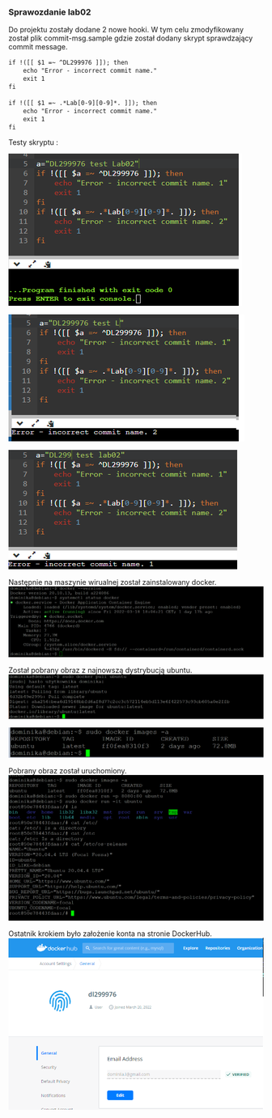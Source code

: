 ### Sprawozdanie  lab02

Do projektu zostały dodane 2 nowe hooki. W tym celu zmodyfikowany został plik commit-msg.sample gdzie został dodany skrypt sprawdzający commit message.


```
if !([[ $1 =~ ^DL299976 ]]); then
	echo "Error - incorrect commit name."
	exit 1
fi

if !([[ $1 =~ .*Lab[0-9][0-9]*. ]]); then
	echo "Error - incorrect commit name."
	exit 1
fi

```

Testy skryptu :

![alt text](lab02-7.png)

![alt text](lab02-8.png)

![alt text](lab02-9.png)

Następnie na maszynie wirualnej został zainstalowany docker.
![alt text](lab02-1.png)

Został pobrany obraz z najnowszą dystrybucją ubuntu.
![alt text](lab02-2.png)

![alt text](lab02-3.png)

Pobrany obraz został uruchomiony.
![alt text](lab02-4.png)

Ostatnik krokiem było założenie konta na stronie DockerHub.
![alt text](lab02-5.png)
